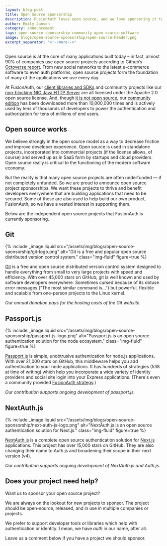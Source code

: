 ```yaml
---
layout: blog-post
title: Open Source Sponsorship
description: FusionAuth loves open source, and we love sponsoring it too.
author: Emily Jansen
category: announcement
tags: open-source sponsorship community open-source-software
image: blogs/open-source-sponsorship/open-source-header.png
excerpt_separator: "<!--more-->"
---
```


Open source is at the core of many applications built today – in fact, almost 90% of companies use open source projects according to Github’s [Octoverse report](https://octoverse.github.com/). From new social networks to the latest e-commerce software to even auth platforms, open source projects form the foundation of many of the applications we use every day. 

<!--more-->

At FusionAuth, our [client libraries and SDKs](/docs/v1/tech/client-libraries/) and community projects like our [non-blocking NIO Java HTTP Server](https://github.com/FusionAuth/java-http) are all licensed under the Apache 2.0 open source license. And, though [it is not open source](https://fusionauth.io/license-faq#30), our [community edition](/download) has been downloaded more than 10,000,000 times and is actively used by tens of thousands of developers to power the authentication and authorization for tens of millions of end users. 

## Open source works

We believe strongly in the open source model as a way to decrease friction and improve developer experience. Open source is used in standalone projects, incorporated into commercial projects (if the license allows, of course) and served up as in SaaS form by startups and cloud providers. Open source really is critical to the functioning of the modern software economy. 

But the reality is that many open source projects are often underfunded — if not completely unfunded. So we are proud to announce open source project sponsorships. We want these projects to thrive  and benefit developers everywhere that are building applications that need to be secured. Some of these are also used to help build our own product, FusionAuth, so we have a vested interest in supporting them. 

Below are the independent open source projects that FusionAuth is currently sponsoring. 

## Git

{% include _image.liquid src="/assets/img/blogs/open-source-sponsorship/git-logo.png" alt="Git is a free and popular open source distributed version control system." class="img-fluid" figure=true %}

[Git](https://git-scm.com/site) is a free and open source distributed version control system designed to handle everything from small to very large projects with speed and efficiency. With over 45,000 stars on GitHub, git is well known and used by software developers everywhere. Sometimes cursed because of its obtuse error messages ("The most similar command is...") but powerful, flexible and scalable from one-person projects to the Linux kernel.

*Our annual donation pays for the hosting costs of the Git website.*

## Passport.js

{% include _image.liquid src="/assets/img/blogs/open-source-sponsorship/passport-js-logo.png" alt="Passport.js is an open source authentication solution for the node ecosystem." class="img-fluid" figure=true %}

[Passport.js](https://www.passportjs.org/sponsors/) is simple, unobtrusive authentication for node.js applications. With over 21,000 stars on GitHub, this middleware helps you add authentication to your node applications. It has hundreds of strategies (538 at time of writing) which help you incorporate a wide variety of identity providers and social site login into your Express applications. (There's even a community provided [FusionAuth strategy](https://www.npmjs.com/package/passport-fusionauth).)

*Our contribution supports ongoing development of passport.js.*

## NextAuth.js

{% include _image.liquid src="/assets/img/blogs/open-source-sponsorship/next-auth-js-logo.png" alt="NextAuth.js is an open source authentication solution for Next.js." class="img-fluid" figure=true %}

[NextAuth.js](https://opencollective.com/nextauth) is a complete open source authentication solution for <a href="http://nextjs.org/">Next.js</a> applications. This project has over 15,000 stars on GitHub. They are also changing their name to Auth.js and broadening their scope in their next version (v4).

*Our contribution supports ongoing development of NextAuth.js and Auth.js.*

## Does your project need help?

Want us to sponsor your open source project?

We are always on the lookout for new projects to sponsor. The project should be open-source, released, and in use in multiple companies or projects.

We prefer to support developer tools or libraries which help with authentication or identity. I mean, we have *auth* in our name, after all.

Leave us a comment below if you have a project we should sponsor.  
